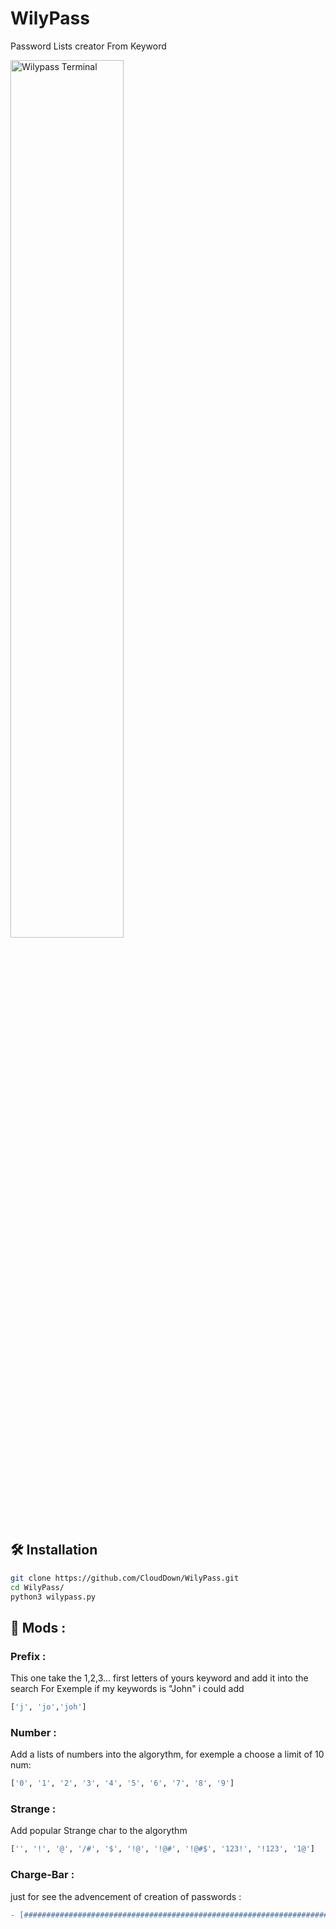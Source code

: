 # WilyPass
 Password Lists creator From Keyword

<img align="center" width="60%" alt="Wilypass Terminal" src="https://i.imgur.com/RnzQ2PI.png"/>

## 🛠️ Installation

```bash
git clone https://github.com/CloudDown/WilyPass.git
cd WilyPass/
python3 wilypass.py
```
## 🍕 Mods :

### Prefix :
This one take the 1,2,3... first letters of yours keyword and add it into the search
For Exemple if my keywords is "John" i could add

```python
['j', 'jo','joh']
```

### Number :
Add a lists of numbers into the algorythm, for exemple a choose a limit of 10 num:
```python
['0', '1', '2', '3', '4', '5', '6', '7', '8', '9']
```

### Strange :
Add popular Strange char to the algorythm
```python
['', '!', '@', '/#', '$', '!@', '!@#', '!@#$', '123!', '!123', '1@']
```

### Charge-Bar :
just for see the advencement of creation of passwords :
```diff
- [############################################################################........................] 76% ( 76/100 words )
```

